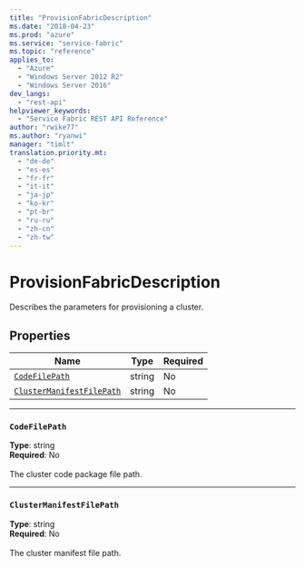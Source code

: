 ```yaml
---
title: "ProvisionFabricDescription"
ms.date: "2018-04-23"
ms.prod: "azure"
ms.service: "service-fabric"
ms.topic: "reference"
applies_to: 
  - "Azure"
  - "Windows Server 2012 R2"
  - "Windows Server 2016"
dev_langs: 
  - "rest-api"
helpviewer_keywords: 
  - "Service Fabric REST API Reference"
author: "rwike77"
ms.author: "ryanwi"
manager: "timlt"
translation.priority.mt: 
  - "de-de"
  - "es-es"
  - "fr-fr"
  - "it-it"
  - "ja-jp"
  - "ko-kr"
  - "pt-br"
  - "ru-ru"
  - "zh-cn"
  - "zh-tw"
---
```

# ProvisionFabricDescription

Describes the parameters for provisioning a cluster.

## Properties

| Name | Type | Required |
| --- | --- | --- |
| [`CodeFilePath`](#codefilepath) | string | No |
| [`ClusterManifestFilePath`](#clustermanifestfilepath) | string | No |

____
### `CodeFilePath`
__Type__: string <br/>
__Required__: No<br/>
<br/>
The cluster code package file path.

____
### `ClusterManifestFilePath`
__Type__: string <br/>
__Required__: No<br/>
<br/>
The cluster manifest file path.
